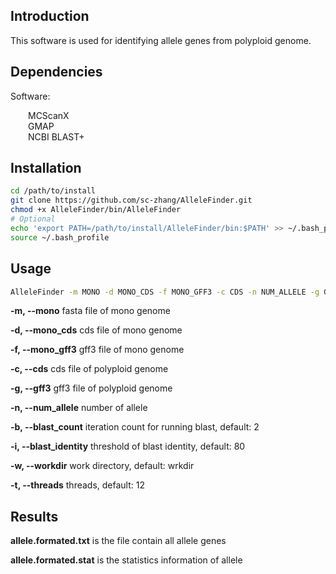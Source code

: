 ## Introduction

This software is used for identifying allele genes from polyploid genome.



## Dependencies

Software:

&ensp;&ensp;&ensp;&ensp;MCScanX  
&ensp;&ensp;&ensp;&ensp;GMAP  
&ensp;&ensp;&ensp;&ensp;NCBI BLAST+  



## Installation

```bash
cd /path/to/install
git clone https://github.com/sc-zhang/AlleleFinder.git
chmod +x AlleleFinder/bin/AlleleFinder
# Optional
echo 'export PATH=/path/to/install/AlleleFinder/bin:$PATH' >> ~/.bash_profile
source ~/.bash_profile
```



## Usage

```bash
AlleleFinder -m MONO -d MONO_CDS -f MONO_GFF3 -c CDS -n NUM_ALLELE -g GFF3 [-b BLAST_COUNT] [-i BLAST_IDENTITY] [-w WORKDIR] [-t THREADS]
```

**-m, --mono** fasta file of mono genome

**-d, --mono_cds** cds file of mono genome

**-f, --mono_gff3** gff3 file of mono genome

**-c, --cds** cds file of polyploid genome

**-g, --gff3** gff3 file of polyploid  genome

**-n, --num_allele** number of allele

**-b, --blast_count** iteration count for running blast, default: 2

**-i, --blast_identity** threshold of blast identity, default: 80

**-w, --workdir** work directory, default: wrkdir

**-t, --threads** threads, default: 12



## Results

**allele.formated.txt** is the file contain all allele genes

**allele.formated.stat** is the statistics information of allele
